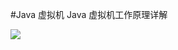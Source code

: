 #Java 虚拟机
Java 虚拟机工作原理详解

![](https://uploadimg.markbj.com/static/resource/image/book/448ebeda258f11e79e8000163e13356e.png)


